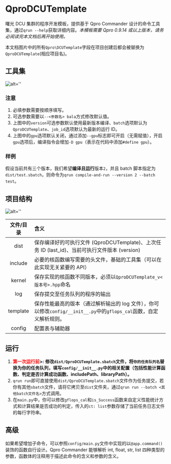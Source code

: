 # QproDCUTemplate

曙光 DCU 集群的程序开发模板，提供基于 Qpro Commander 设计的命令工具集，通过`qrun --help`获取详细内容。_本模板需要 Qpro 0.9.14 或以上版本，请务必阅读完本文档后再开始使用。_

本文档图片中的所有`Qpro\DCUTemplate`字段在项目创建后都会被替换为`QproDCUTemplate`(相应项目名)。

## 工具集

![alt=''](https://cos.rhythmlian.cn/ImgBed/0d601753dd34a2a72fb21c0197343c3c.png)

### 注意

1. 必填参数需要按顺序填写。
2. 可选参数需要以`--<参数名> bala`方式修改默认值。
3. 上图中的`version`可选参数默认使用最新版本编译、`batch`选项默认为`QproDCUTemplate`、`job_id`选项默认为最新的运行 ID。
4. 上图中的`gpu`选项默认关闭，通过添加`--gpu`标志即可开启（无需赋值），开启`gpu`选项后，编译指令会增加`-D gpu`（表示在代码中添加`#define gpu`）。

### 样例

假设当前共有三个版本，我们希望**编译且运行**版本`2`，并且 batch 脚本指定为`dist/test.sbatch`，则命令为`qrun compile-and-run --version 2 --batch test`。

## 项目结构

![alt=''](https://cos.rhythmlian.cn/ImgBed/58c2cf88f36e1fdfdc7185c6aa5c8542.png)

| 文件/目录 | 含义                                                                                                     |
| :-------: | :------------------------------------------------------------------------------------------------------- |
|   dist    | 保存编译好的可执行文件 (QproDCUTemplate)、上次任务 ID (last_id)、当前可执行文件版本 (version)            |
|  include  | 必要的核函数编写需要的头文件，基础的工具集（可以在此实现无关紧要的 API）                                 |
|  kernel   | 保存实现的核函数不同版本，必须以`QproDCUTemplate_v<版本号>.hpp`命名                                      |
|    log    | 保存提交至任务队列的程序的输出                                                                           |
| template  | 保存性能最高的版本（通过解析输出的 log 文件），你可以修改`config/__init__.py`中的`gflops_cal`函数，自定义解析规则。 |
| config    | 配置表与辅助器                                                                                |

## 运行

1. **<font color='red'>第一次运行前</font>>: 修改`dist/QproDCUTemplate.sbatch`文件，将`你的任务队列名`替换为你的任务队列，填写`config/__init__.py`中的相关配置（包括性能计算函数、判定是否计算成功函数、includePath、libraryPath）。**
2. `qrun run`即可直接使用`dist/QproDCUTemplate.sbatch`文件作为任务提交，若你有其他`sbatch`文件，请将它拷贝至`dist`文件夹，通过`qrun run --batch <其他batch文件名>`方式调用。
3. 在`main.py`中，你可以修改`gflops_cal`和`is_Success`函数来自定义性能统计方式和计算结果是否成功的判定，传入的`ct: list`参数存储了当前任务日志文件的每行字符串。

## 高级

如果希望增加子命令，可以参照`config/main.py`文件中实现的以`@app.command()`装饰的函数自行设计。Qpro Commander 能够解析 int, float, str, list 四种类型的参数，函数体的注释用于描述此命令的含义和参数的含义。
